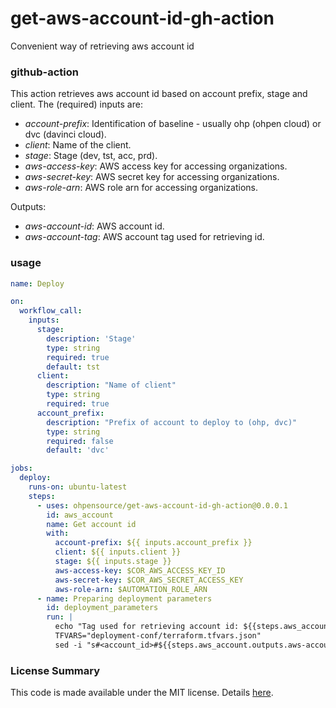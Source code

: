 # get-aws-account-id-gh-action
Convenient way of retrieving aws account id

### github-action

This action retrieves aws account id based on account prefix, stage and client. The (required) inputs are:

- _account-prefix_: Identification of baseline - usually ohp (ohpen cloud) or dvc (davinci cloud).
- _client_: Name of the client.
- _stage_: Stage (dev, tst, acc, prd).
- _aws-access-key_: AWS access key for accessing organizations.
- _aws-secret-key_: AWS secret key for accessing organizations.
- _aws-role-arn_: AWS role arn for accessing organizations.

Outputs:

- _aws-account-id_: AWS account id.
- _aws-account-tag_: AWS account tag used for retrieving id.

### usage

```yaml
name: Deploy

on:
  workflow_call:
    inputs:
      stage:
        description: 'Stage'
        type: string
        required: true
        default: tst
      client:
        description: "Name of client"
        type: string
        required: true
      account_prefix:
        description: "Prefix of account to deploy to (ohp, dvc)"
        type: string
        required: false
        default: 'dvc'

jobs:
  deploy:
    runs-on: ubuntu-latest
    steps:
      - uses: ohpensource/get-aws-account-id-gh-action@0.0.0.1
        id: aws_account
        name: Get account id
        with:
          account-prefix: ${{ inputs.account_prefix }}
          client: ${{ inputs.client }}
          stage: ${{ inputs.stage }}
          aws-access-key: $COR_AWS_ACCESS_KEY_ID
          aws-secret-key: $COR_AWS_SECRET_ACCESS_KEY
          aws-role-arn: $AUTOMATION_ROLE_ARN
      - name: Preparing deployment parameters
        id: deployment_parameters
        run: |
          echo "Tag used for retrieving account id: ${{steps.aws_account.outputs.aws-account-tag}}"
          TFVARS="deployment-conf/terraform.tfvars.json"
          sed -i "s#<account_id>#${{steps.aws_account.outputs.aws-account-id}}#g" $TFVARS
```

### License Summary

This code is made available under the MIT license. Details [here](LICENSE).